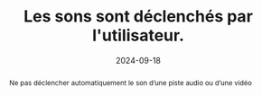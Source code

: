 ---
N: '120'
Rubrique: Images et médias
title: Les sons sont déclenchés par l'utilisateur. 
abstract: Ne pas déclencher automatiquement le son d’une piste audio ou d’une vidéo
categories: 
    - "Images et médias"
agrege: O4120-E031
opquast: '4 120'
indiceebook: '31'
description: "Règle n° 031"
before: "030"
weight: "031"
after: "032"
actif: '1'
layout: rules
date: 2024-09-18
tags: 
    - "Accessibilité"
    - ""
objectif: 
    - "Laisser à l'utilisateur le contrôle du son lors de la consultation du site."
    - "Ne pas surprendre l'utilisateur par la diffusion inattendue d'un contenu audio."
    - "Rendre accessible des contenus aux lectrices et lecteurs handicapées"
Meo: 
    - "Ne pas doter l'élément html audio de l'attribut autoplay ou sans l'attribut controls."
    - "Dans les métadonnées de l’opf, indiquer cette métadonnée&nbsp;: <meta property=schema:accessibilityHazard>noSoundHazard</meta>"
Controle: 
    - "Vérifier l'absence de contenus audio activés automatiquement au chargement de la page"
epubcheck: false
ace: false
humancheck: true
OPFmetadata: "<meta property=schema:accessibilityHazard>noSoundHazard</meta>"
onixmetadata: "[143 16](https://ns.editeur.org/onix/en/143/16)"
ReadiumGoToolkit: 
Source: 
    - "Opquast"
Referentiel: 
    - ""
steps: 
    - "Conception"
    - "Éditorial"
---